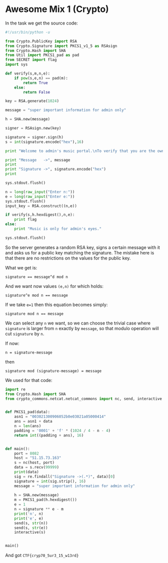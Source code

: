 # Awesome Mix 1 (Crypto)

In the task we get the source code:

```python
#!/usr/bin/python -u

from Crypto.PublicKey import RSA
from Crypto.Signature import PKCS1_v1_5 as RSAsign
from Crypto.Hash import SHA
from Util import PKCS1_pad as pad
from SECRET import flag
import sys

def verify(s,m,n,e):
	if pow(s,e,n) == pad(m):
		return True
	else:
		return False

key = RSA.generate(1024)

message = "super important information for admin only"

h = SHA.new(message)

signer = RSAsign.new(key)

signature = signer.sign(h)
s = int(signature.encode("hex"),16)

print "Welcome to admin's music portal.\nTo verify that you are the owner of this service\nsend the public key which will verify the following signature :\n"

print "Message   ->", message
print 
print "Signature ->", signature.encode("hex")
print 

sys.stdout.flush()

n = long(raw_input("Enter n:"))
e = long(raw_input("Enter e:"))
sys.stdout.flush()
input_key = RSA.construct((n,e))

if verify(s,h.hexdigest(),n,e):
	print flag
else:
	print "Music is only for admin's eyes."

sys.stdout.flush()
```

So the server generates a random RSA key, signs a certain message with it and asks us for a public key matching the signature.
The mistake here is that there are no restrictions on the values for the public key.

What we get is: 

`signature == message^d mod n`

And we want now values `(e,n)` for which holds:

`signature^e mod n == message`

If we take `e=1` then this equation becomes simply:

`signature mod n == message`

We can select any `n` we want, so we can choose the trivial case where `signature` is larger from `n` exactly by `message`, so that modulo operation will cut `signature` by `n`.

If now:

`n = signature-message` 

then 

`signature mod (signature-message) = message`

We used for that code:

```python
import re
from Crypto.Hash import SHA
from crypto_commons.netcat.netcat_commons import nc, send, interactive


def PKCS1_pad(data):
    asn1 = "003021300906052b0e03021a05000414"
    ans = asn1 + data
    n = len(ans)
    padding = '0001' + 'f' * (1024 / 4 - n - 4)
    return int((padding + ans), 16)


def main():
    port = 8082
    host = "51.15.73.163"
    s = nc(host, port)
    data = s.recv(99999)
    print(data)
    sig = re.findall("Signature ->(.*)", data)[0]
    signature = int(sig.strip(), 16)
    message = "super important information for admin only"
	
    h = SHA.new(message)
    m = PKCS1_pad(h.hexdigest())
    e = 1
    n = signature ** e - m
    print('n', n)
    print('e', e)
    send(s, str(n))
    send(s, str(e))
    interactive(s)


main()
```

And got `CTF{cryp70_5ur3_15_w13rd}`
